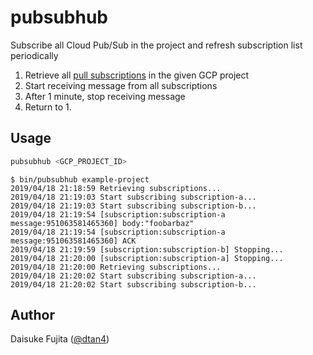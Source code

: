 # pubsubhub

Subscribe all Cloud Pub/Sub in the project and refresh subscription list periodically

1. Retrieve all [pull subscriptions](https://cloud.google.com/pubsub/docs/pull) in the given GCP project
2. Start receiving message from all subscriptions
3. After 1 minute, stop receiving message
4. Return to 1.

## Usage

```bash
pubsubhub <GCP_PROJECT_ID>
```

```sh-session
$ bin/pubsubhub example-project
2019/04/18 21:18:59 Retrieving subscriptions...
2019/04/18 21:19:03 Start subscribing subscription-a...
2019/04/18 21:19:03 Start subscribing subscription-b...
2019/04/18 21:19:54 [subscription:subscription-a message:951063581465360] body:"foobarbaz"
2019/04/18 21:19:54 [subscription:subscription-a message:951063581465360] ACK
2019/04/18 21:19:59 [subscription:subscription-b] Stopping...
2019/04/18 21:20:00 [subscription:subscription-a] Stopping...
2019/04/18 21:20:00 Retrieving subscriptions...
2019/04/18 21:20:02 Start subscribing subscription-a...
2019/04/18 21:20:02 Start subscribing subscription-b...
```

## Author

Daisuke Fujita ([@dtan4](https://github.com/dtan4))
